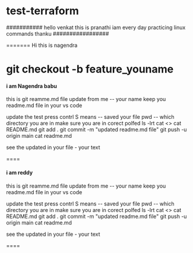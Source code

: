 # test-terraform
###########
hello venkat this is pranathi
iam every day practicing linux commands
thanku
#################


=======
Hi this is nagendra 

git checkout -b feature_youname
================================================================
#### i am Nagendra babu ####
this is git reamme.md file update from me -- your name
keep you readme.md file in your vs code

update  the test
press contrl S  means -- saved your file
pwd -- which directory you are in make sure you are in corect polfed 
ls -lrt
cat  <>
cat README.md
git add .
git commit -m "updated readme.md file"
git push -u origin  main
cat readme.md 

see the updated in your file  - your text 

====

#### i am reddy ####
this is git reamme.md file update from me -- your name
keep you readme.md file in your vs code

update  the test
press contrl S  means -- saved your file
pwd -- which directory you are in make sure you are in corect polfed
ls -lrt
cat  <>
cat README.md
git add .
git commit -m "updated readme.md file"
git push -u origin  main
cat readme.md

see the updated in your file  - your text

====



